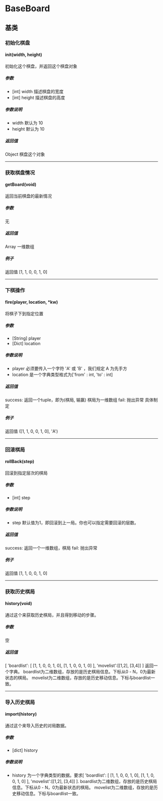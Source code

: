 # BaseBoard
## 基类
### 初始化棋盘
#### init(width, height)
初始化这个棋盘，并返回这个棋盘对象
##### 参数
 - [int] width 描述棋盘的宽度
 - [int] height 描述棋盘的高度

##### 参数说明
- width 默认为 10
- height 默认为 10

##### 返回值
Object
棋盘这个对象


------------

### 获取棋盘情况
#### getBoard(void)
返回当前棋盘的最新情况
##### 参数
无
##### 返回值
Array 一维数组
##### 例子
返回值 [1, 1, 0, 0, 1, 0]


------------

### 下棋操作
#### fire(player, location, *kw)
将棋子下到指定位置
##### 参数
- [String] player
- [Dict] location

##### 参数说明
- player 必须要传入一个字符 'A' 或 'B' ，我们规定 A 为先手方
- location 是一个字典类型格式为['from' : int, 'to' : int]

##### 返回值
success:
返回一个tuple，即为(棋局, 输赢) 棋局为一维数组
fail:
抛出异常
具体制定

##### 例子
返回值 ([1, 1, 0, 0, 1, 0], 'A')


------------

### 回滚棋局
#### rollBack(step)
回滚到指定层次的棋局
##### 参数
- [int] step

##### 参数说明
- step 默认值为1，即回滚到上一局。你也可以指定需要回滚的层数。

##### 返回值
success:
返回一个一维数组，棋局
fail:
抛出异常

##### 例子
返回值 [1, 1, 0, 0, 1, 0]


------------

### 获取历史棋局
#### history(void)
通过这个来获取历史棋局，并且得到移动的步骤。
##### 参数
空
##### 返回值
[ 'boardlist': [ [1, 1, 0, 0, 1, 0], [1, 1, 0, 0, 1, 0] ], 'movelist':[[1,2], [3,4]] ]
返回一个字典。
boardlist为二维数组，存放的是历史棋局信息。下标从0 - N，0为最新状态的棋局。
movelist为二维数组，存放的是历史移动信息。下标与boardlist一致。


------------

### 导入历史棋局
#### import(history)
通过这个来导入历史的对局数据。
##### 参数
- [dict] history

##### 参数说明
- history 为一个字典类型的数据。要求[ 'boardlist': [ [1, 1, 0, 0, 1, 0], [1, 1, 0, 0, 1, 0] ], 'movelist':[[1,2], [3,4]] ].
boardlist为二维数组，存放的是历史棋局信息。下标从0 - N，0为最新状态的棋局。
movelist为二维数组，存放的是历史移动信息。下标与boardlist一致。



